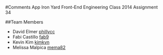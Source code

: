 #Comments App
Iron Yard Front-End Engineering Class 2014
Assignment 34

##Team Members
- David Elmer [phillycc](https://github.com/phillycc)
- Fabi Castillo [fab9](https://github.com/fab9)
- Kevin Kim [kimkvn](https://github.com/kimkvn)
- Melissa Malpica [mema82](https://github.com/mema82)

